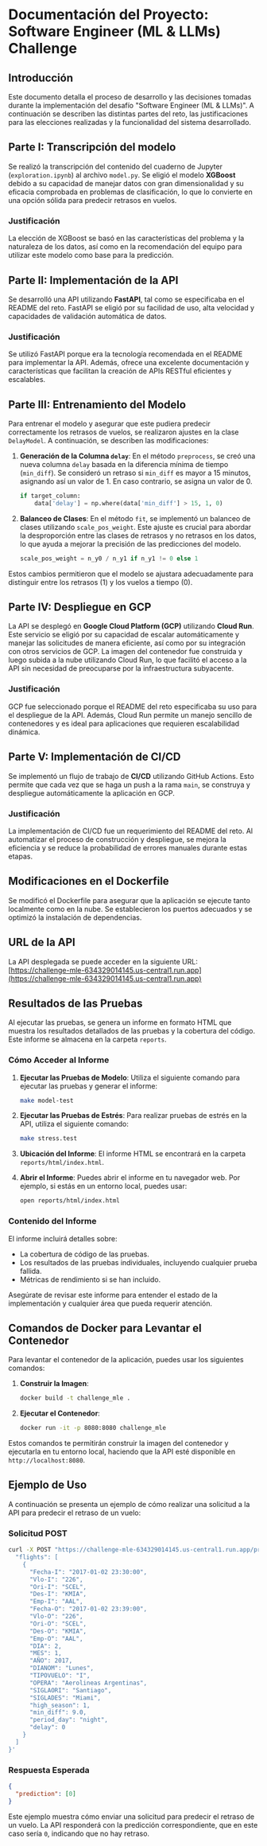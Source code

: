 # Documentación del Proyecto: Software Engineer (ML & LLMs) Challenge

## Introducción
Este documento detalla el proceso de desarrollo y las decisiones tomadas durante la implementación del desafío "Software Engineer (ML & LLMs)". A continuación se describen las distintas partes del reto, las justificaciones para las elecciones realizadas y la funcionalidad del sistema desarrollado.

## Parte I: Transcripción del modelo
Se realizó la transcripción del contenido del cuaderno de Jupyter (`exploration.ipynb`) al archivo `model.py`. Se eligió el modelo **XGBoost** debido a su capacidad de manejar datos con gran dimensionalidad y su eficacia comprobada en problemas de clasificación, lo que lo convierte en una opción sólida para predecir retrasos en vuelos.

### Justificación
La elección de XGBoost se basó en las características del problema y la naturaleza de los datos, así como en la recomendación del equipo para utilizar este modelo como base para la predicción.

## Parte II: Implementación de la API
Se desarrolló una API utilizando **FastAPI**, tal como se especificaba en el README del reto. FastAPI se eligió por su facilidad de uso, alta velocidad y capacidades de validación automática de datos.

### Justificación
Se utilizó FastAPI porque era la tecnología recomendada en el README para implementar la API. Además, ofrece una excelente documentación y características que facilitan la creación de APIs RESTful eficientes y escalables.

## Parte III: Entrenamiento del Modelo
Para entrenar el modelo y asegurar que este pudiera predecir correctamente los retrasos de vuelos, se realizaron ajustes en la clase `DelayModel`. A continuación, se describen las modificaciones:

1. **Generación de la Columna `delay`**: En el método `preprocess`, se creó una nueva columna `delay` basada en la diferencia mínima de tiempo (`min_diff`). Se consideró un retraso si `min_diff` es mayor a 15 minutos, asignando así un valor de 1. En caso contrario, se asigna un valor de 0.
   ```python
   if target_column:
       data['delay'] = np.where(data['min_diff'] > 15, 1, 0)
   ```

2. **Balanceo de Clases**: En el método `fit`, se implementó un balanceo de clases utilizando `scale_pos_weight`. Este ajuste es crucial para abordar la desproporción entre las clases de retrasos y no retrasos en los datos, lo que ayuda a mejorar la precisión de las predicciones del modelo.
   ```python
   scale_pos_weight = n_y0 / n_y1 if n_y1 != 0 else 1
   ```

Estos cambios permitieron que el modelo se ajustara adecuadamente para distinguir entre los retrasos (1) y los vuelos a tiempo (0).

## Parte IV: Despliegue en GCP
La API se desplegó en **Google Cloud Platform (GCP)** utilizando **Cloud Run**. Este servicio se eligió por su capacidad de escalar automáticamente y manejar las solicitudes de manera eficiente, así como por su integración con otros servicios de GCP. La imagen del contenedor fue construida y luego subida a la nube utilizando Cloud Run, lo que facilitó el acceso a la API sin necesidad de preocuparse por la infraestructura subyacente.

### Justificación
GCP fue seleccionado porque el README del reto especificaba su uso para el despliegue de la API. Además, Cloud Run permite un manejo sencillo de contenedores y es ideal para aplicaciones que requieren escalabilidad dinámica.

## Parte V: Implementación de CI/CD
Se implementó un flujo de trabajo de **CI/CD** utilizando GitHub Actions. Esto permite que cada vez que se haga un push a la rama `main`, se construya y despliegue automáticamente la aplicación en GCP.

### Justificación
La implementación de CI/CD fue un requerimiento del README del reto. Al automatizar el proceso de construcción y despliegue, se mejora la eficiencia y se reduce la probabilidad de errores manuales durante estas etapas.

## Modificaciones en el Dockerfile
Se modificó el Dockerfile para asegurar que la aplicación se ejecute tanto localmente como en la nube. Se establecieron los puertos adecuados y se optimizó la instalación de dependencias.

## URL de la API
La API desplegada se puede acceder en la siguiente URL:
[https://challenge-mle-634329014145.us-central1.run.app](https://challenge-mle-634329014145.us-central1.run.app)

## Resultados de las Pruebas
Al ejecutar las pruebas, se genera un informe en formato HTML que muestra los resultados detallados de las pruebas y la cobertura del código. Este informe se almacena en la carpeta `reports`. 

### Cómo Acceder al Informe
1. **Ejecutar las Pruebas de Modelo**: Utiliza el siguiente comando para ejecutar las pruebas y generar el informe:
   ```bash
   make model-test
   ```

2. **Ejecutar las Pruebas de Estrés**: Para realizar pruebas de estrés en la API, utiliza el siguiente comando:
   ```bash
   make stress.test
   ```

3. **Ubicación del Informe**: El informe HTML se encontrará en la carpeta `reports/html/index.html`. 

4. **Abrir el Informe**: Puedes abrir el informe en tu navegador web. Por ejemplo, si estás en un entorno local, puedes usar:
   ```bash
   open reports/html/index.html
   ```

### Contenido del Informe
El informe incluirá detalles sobre:
- La cobertura de código de las pruebas.
- Los resultados de las pruebas individuales, incluyendo cualquier prueba fallida.
- Métricas de rendimiento si se han incluido.

Asegúrate de revisar este informe para entender el estado de la implementación y cualquier área que pueda requerir atención.

## Comandos de Docker para Levantar el Contenedor
Para levantar el contenedor de la aplicación, puedes usar los siguientes comandos:

1. **Construir la Imagen**:
   ```bash
   docker build -t challenge_mle .
   ```

2. **Ejecutar el Contenedor**:
   ```bash
   docker run -it -p 8080:8080 challenge_mle
   ```

Estos comandos te permitirán construir la imagen del contenedor y ejecutarla en tu entorno local, haciendo que la API esté disponible en `http://localhost:8080`.

## Ejemplo de Uso
A continuación se presenta un ejemplo de cómo realizar una solicitud a la API para predecir el retraso de un vuelo:

### Solicitud POST
```bash
curl -X POST "https://challenge-mle-634329014145.us-central1.run.app/predict" -H "Content-Type: application/json" -d '{
  "flights": [
    {
      "Fecha-I": "2017-01-02 23:30:00",
      "Vlo-I": "226",
      "Ori-I": "SCEL",
      "Des-I": "KMIA",
      "Emp-I": "AAL",
      "Fecha-O": "2017-01-02 23:39:00",
      "Vlo-O": "226",
      "Ori-O": "SCEL",
      "Des-O": "KMIA",
      "Emp-O": "AAL",
      "DIA": 2,
      "MES": 1,
      "AÑO": 2017,
      "DIANOM": "Lunes",
      "TIPOVUELO": "I",
      "OPERA": "Aerolineas Argentinas",
      "SIGLAORI": "Santiago",
      "SIGLADES": "Miami",
      "high_season": 1,
      "min_diff": 9.0,
      "period_day": "night",
      "delay": 0
    }
  ]
}'
```

### Respuesta Esperada
```json
{
  "prediction": [0]
}
```
Este ejemplo muestra cómo enviar una solicitud para predecir el retraso de un vuelo. La API responderá con la predicción correspondiente, que en este caso sería `0`, indicando que no hay retraso.
